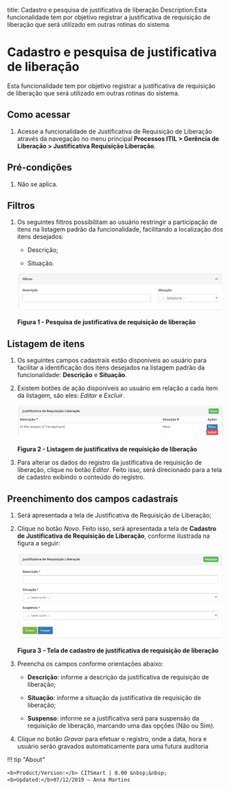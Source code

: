 title: Cadastro e pesquisa de justificativa de liberação
Description:Esta funcionalidade tem por objetivo registrar a justificativa de requisição de liberação que será utilizado em outras rotinas do sistema.

# Cadastro e pesquisa de justificativa de liberação

Esta funcionalidade tem por objetivo registrar a justificativa de requisição de
liberação que será utilizado em outras rotinas do sistema.

Como acessar
------------

1.  Acesse a funcionalidade de Justificativa de Requisição de
    Liberação através da navegação no menu principal **Processos ITIL
    \> Gerência de Liberação \> Justificativa Requisição Liberação**.

Pré-condições
-------------

1.  Não se aplica.

Filtros
-------

1.  Os seguintes filtros possibilitam ao usuário restringir a participação de
    itens na listagem padrão da funcionalidade, facilitando a localização dos
    itens desejados:

    -   Descrição;

    -   Situação.

    ![Criar](images/justification-1.png)

    **Figura 1 - Pesquisa de justificativa de requisição de liberação**

Listagem de itens
-----------------

1.  Os seguintes campos cadastrais estão disponíveis ao usuário para facilitar a
    identificação dos itens desejados na listagem padrão da
    funcionalidade: **Descrição** e **Situação**.

2.  Existem botões de ação disponíveis ao usuário em relação a cada item da
    listagem, são eles: *Editar* e *Excluir*.

    ![Criar](images/justification-2.png)

    **Figura 2 - Listagem de justificativa de requisição de liberação**

1.  Para alterar os dados do registro da justificativa de requisição de
    liberação, clique no botão *Editar*. Feito isso, será direcionado para a
    tela de cadastro exibindo o conteúdo do registro.

Preenchimento dos campos cadastrais
-----------------------------------

1.  Será apresentada a tela de Justificativa de Requisição de Liberação;

2.  Clique no botão *Novo*. Feito isso, será apresentada a tela de **Cadastro de
    Justificativa de Requisição de Liberação**, conforme ilustrada na figura a
    seguir:

    ![Criar](images/justification-3.png)

    **Figura 3 - Tela de cadastro de justificativa de requisição de liberação**

1.  Preencha os campos conforme orientações abaixo:

    -   **Descrição**: informe a descrição da justificativa de requisição de
    liberação;

    -   **Situação**: informe a situação da justificativa de requisição de
    liberação;

    -   **Suspenso**: informe se a justificativa será para suspensão da requisição
    de liberação, marcando uma das opções (Não ou Sim).

1.  Clique no botão *Gravar* para efetuar o registro, onde a data, hora e
    usuário serão gravados automaticamente para uma futura auditoria

!!! tip "About"

    <b>Product/Version:</b> CITSmart | 8.00 &nbsp;&nbsp;
    <b>Updated:</b>07/12/2019 – Anna Martins
